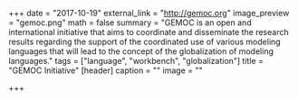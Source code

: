+++
date = "2017-10-19"
external_link = "http://gemoc.org"
image_preview = "gemoc.png"
math = false
summary = "GEMOC is an open and international initiative that aims to coordinate and disseminate the research results regarding the support of the coordinated use of various modeling languages that will lead to the concept of the globalization of modeling languages."
tags = ["language", "workbench", "globalization"]
title = "GEMOC Initiative"
[header]
caption = ""
image = ""

+++
